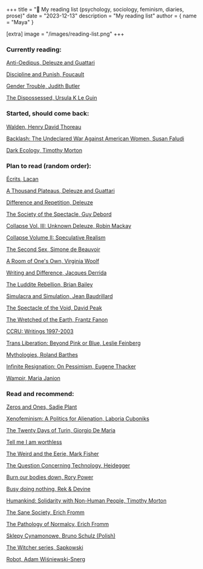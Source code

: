 +++
title = "📖 My reading list (psychology, sociology, feminism, diaries, prose)"
date = "2023-12-13"
description = "My reading list"
author = { name = "Maya" }

[extra]
image = "/images/reading-list.png"
+++

### Currently reading:

[Anti-Oedipus, Deleuze and Guattari](https://www.goodreads.com/book/show/118317.Anti_Oedipus)

[Discipline and Punish, Foucault](https://www.goodreads.com/book/show/80369.Discipline_and_Punish)

[Gender Trouble, Judith Butler](https://www.goodreads.com/en/book/show/85767)

[The Dispossessed, Ursula K Le Guin](https://www.goodreads.com/book/show/13651.The_Dispossessed)

### Started, should come back:

[Walden, Henry David Thoreau](https://www.goodreads.com/book/show/16902.Walden)

[Backlash: The Undeclared War Against American Women, Susan Faludi](https://www.goodreads.com/book/show/200883.Backlash)

[Dark Ecology, Timothy Morton](https://cup.columbia.edu/book/dark-ecology/9780231177528)

### Plan to read (random order):

[Écrits, Lacan](https://www.goodreads.com/en/book/show/75485)

[A Thousand Plateaus, Deleuze and Guattari](https://www.goodreads.com/book/show/118316.A_Thousand_Plateaus)

[Difference and Repetition, Deleuze](https://www.goodreads.com/book/show/765337.Difference_and_Repetition)

[The Society of the Spectacle, Guy Debord](https://www.goodreads.com/book/show/381440.The_Society_of_the_Spectacle)

[Collapse Vol. III: Unknown Deleuze, Robin Mackay](https://www.goodreads.com/book/show/17380841-collapse-vol-iii)

[Collapse Volume II: Speculative Realism](https://www.goodreads.com/book/show/8604779-collapse-volume-ii)

[The Second Sex, Simone de Beauvoir](https://www.goodreads.com/book/show/457264.The_Second_Sex)

[A Room of One's Own, Virginia Woolf](https://www.goodreads.com/book/show/18521.A_Room_of_One_s_Own)

[Writing and Difference, Jacques Derrida](https://www.goodreads.com/book/show/765346.Writing_and_Difference)

[The Luddite Rebellion, Brian Bailey](https://www.goodreads.com/book/show/2763323-the-luddite-rebellion)

[Simulacra and Simulation, Jean Baudrillard](https://www.goodreads.com/book/show/22613.Simulacra_and_Simulation)

[The Spectacle of the Void, David Peak](https://www.goodreads.com/en/book/show/23656630-the-spectacle-of-the-void)

[The Wretched of the Earth, Frantz Fanon](https://www.goodreads.com/book/show/66933.The_Wretched_of_the_Earth)

[CCRU: Writings 1997-2003](https://www.goodreads.com/book/show/25492903-ccru)

[Trans Liberation: Beyond Pink or Blue, Leslie Feinberg](https://www.goodreads.com/en/book/show/217305)

[Mythologies, Roland Barthes](https://www.goodreads.com/book/show/51715.Mythologies)

[Infinite Resignation: On Pessimism, Eugene Thacker](https://www.goodreads.com/en/book/show/37572904-infinite-resignation)

[Wampir, Maria Janion](https://www.goodreads.com/book/show/7739820-wampir)

### Read and recommend:

[Zeros and Ones, Sadie Plant](https://www.goodreads.com/en/book/show/927879)

[Xenofeminism: A Politics for Alienation, Laboria Cuboniks](https://www.goodreads.com/en/book/show/34118206-xenofeminism)

[The Twenty Days of Turin, Giorgio De Maria](https://www.goodreads.com/book/show/30285138-the-twenty-days-of-turin)

[Tell me I am worthless](https://www.goodreads.com/en/book/show/57307172)

[The Weird and the Eerie, Mark Fisher](https://www.goodreads.com/book/show/29845449-the-weird-and-the-eerie)

[The Question Concerning Technology, Heidegger](https://www.goodreads.com/en/book/show/207864.The_Question_Concerning_Technology_and_Other_Essays)

[Burn our bodies down, Rory Power](https://www.goodreads.com/book/show/52748041-burn-our-bodies-down)

[Busy doing nothing, Rek & Devine](https://100r.co/site/busy_doing_nothing.html)

[Humankind: Solidarity with Non-Human People, Timothy Morton](https://www.versobooks.com/books/2809-humankind)

[The Sane Society, Erich Fromm](https://www.goodreads.com/book/show/40717990-the-sane-society)

[The Pathology of Normalcy, Erich Fromm](https://www.goodreads.com/book/show/9593513-the-pathology-of-normalcy)

[Sklepy Cynamonowe, Bruno Schulz (Polish)](https://www.goodreads.com/book/show/2451485.Sklepy_cynamonowe)

[The Witcher series, Sapkowski](https://en.wikipedia.org/wiki/The_Witcher)

[Robot, Adam Wiśniewski-Snerg](https://www.goodreads.com/book/show/8089338-robot)